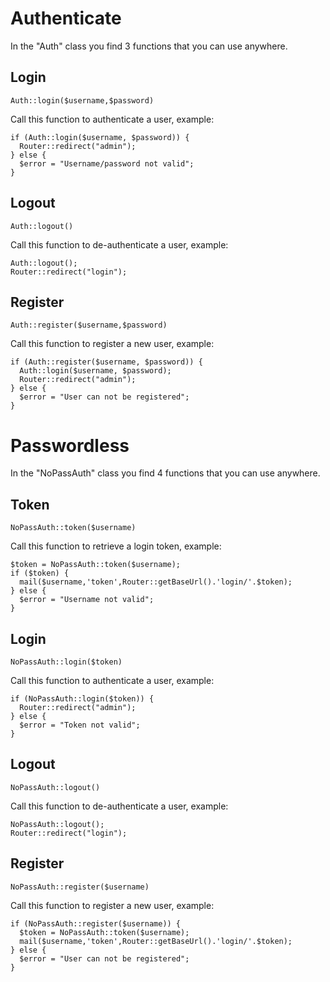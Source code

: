 # Authenticate

In the "Auth" class you find 3 functions that you can use anywhere.

## Login

```
Auth::login($username,$password)
```

Call this function to authenticate a user, example:

```
if (Auth::login($username, $password)) {
  Router::redirect("admin");
} else {
  $error = "Username/password not valid";
}
```

## Logout

```
Auth::logout()
```

Call this function to de-authenticate a user, example:

```
Auth::logout();
Router::redirect("login");
```

## Register

```
Auth::register($username,$password)
```

Call this function to register a new user, example:

```
if (Auth::register($username, $password)) {
  Auth::login($username, $password);
  Router::redirect("admin");
} else {
  $error = "User can not be registered";
}
```

# Passwordless

In the "NoPassAuth" class you find 4 functions that you can use anywhere.

## Token

```
NoPassAuth::token($username)
```

Call this function to retrieve a login token, example:

```
$token = NoPassAuth::token($username);
if ($token) {
  mail($username,'token',Router::getBaseUrl().'login/'.$token);
} else {
  $error = "Username not valid";
}
```

## Login

```
NoPassAuth::login($token)
```

Call this function to authenticate a user, example:

```
if (NoPassAuth::login($token)) {
  Router::redirect("admin");
} else {
  $error = "Token not valid";
}
```

## Logout

```
NoPassAuth::logout()
```

Call this function to de-authenticate a user, example:

```
NoPassAuth::logout();
Router::redirect("login");
```

## Register

```
NoPassAuth::register($username)
```

Call this function to register a new user, example:

```
if (NoPassAuth::register($username)) {
  $token = NoPassAuth::token($username);
  mail($username,'token',Router::getBaseUrl().'login/'.$token);
} else {
  $error = "User can not be registered";
}
```